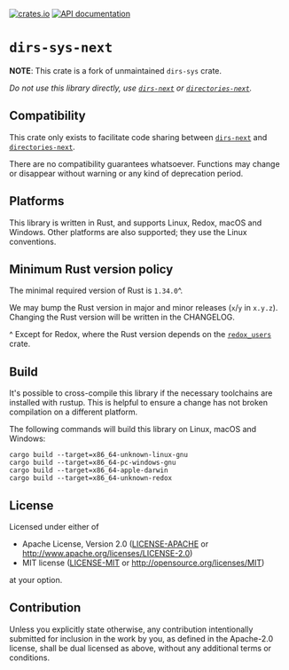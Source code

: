 [![crates.io](https://img.shields.io/crates/v/dirs-sys-next.svg)](https://crates.io/crates/dirs-sys-next)
[![API documentation](https://docs.rs/dirs-sys-next/badge.svg)](https://docs.rs/dirs-sys-next/)

# `dirs-sys-next`

**NOTE**: This crate is a fork of unmaintained `dirs-sys` crate.

_Do not use this library directly, use [`dirs-next`] or [`directories-next`]._

## Compatibility

This crate only exists to facilitate code sharing between [`dirs-next`]
and [`directories-next`].

There are no compatibility guarantees whatsoever.
Functions may change or disappear without warning or any kind of deprecation period.

## Platforms

This library is written in Rust, and supports Linux, Redox, macOS and Windows.
Other platforms are also supported; they use the Linux conventions.

## Minimum Rust version policy

The minimal required version of Rust is `1.34.0`^.

We may bump the Rust version in major and minor releases (`x`/`y` in `x.y.z`).
Changing the Rust version will be written in the CHANGELOG.

^ Except for Redox, where the Rust version depends on the
[`redox_users`](https://crates.io/crates/redox_users) crate.

## Build

It's possible to cross-compile this library if the necessary toolchains are installed with rustup.
This is helpful to ensure a change has not broken compilation on a different platform.

The following commands will build this library on Linux, macOS and Windows:

```console
cargo build --target=x86_64-unknown-linux-gnu
cargo build --target=x86_64-pc-windows-gnu
cargo build --target=x86_64-apple-darwin
cargo build --target=x86_64-unknown-redox
```

## License

Licensed under either of

 * Apache License, Version 2.0
   ([LICENSE-APACHE](LICENSE-APACHE) or http://www.apache.org/licenses/LICENSE-2.0)
 * MIT license
   ([LICENSE-MIT](LICENSE-MIT) or http://opensource.org/licenses/MIT)

at your option.

## Contribution

Unless you explicitly state otherwise, any contribution intentionally submitted
for inclusion in the work by you, as defined in the Apache-2.0 license, shall be
dual licensed as above, without any additional terms or conditions.

[`dirs-next`]: https://github.com/xdg-rs/dirs
[`directories-next`]: https://github.com/xdg-rs/dirs/tree/master/directories
